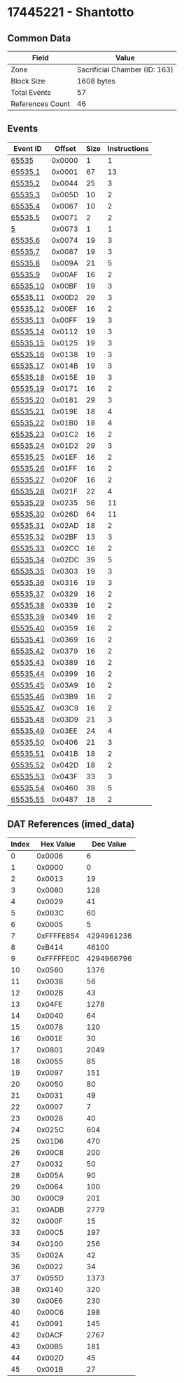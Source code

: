 # 17445221 - Shantotto

## Common Data

| Field            | Value                         |
|------------------|-------------------------------|
| Zone             | Sacrificial Chamber (ID: 163) |
| Block Size       | 1608 bytes                    |
| Total Events     | 57                            |
| References Count | 46                            |

## Events

| Event ID                  | Offset   |   Size |   Instructions |
|---------------------------|----------|--------|----------------|
| [65535](./65535.md)       | 0x0000   |      1 |              1 |
| [65535.1](./65535.1.md)   | 0x0001   |     67 |             13 |
| [65535.2](./65535.2.md)   | 0x0044   |     25 |              3 |
| [65535.3](./65535.3.md)   | 0x005D   |     10 |              2 |
| [65535.4](./65535.4.md)   | 0x0067   |     10 |              2 |
| [65535.5](./65535.5.md)   | 0x0071   |      2 |              2 |
| [5](./5.md)               | 0x0073   |      1 |              1 |
| [65535.6](./65535.6.md)   | 0x0074   |     19 |              3 |
| [65535.7](./65535.7.md)   | 0x0087   |     19 |              3 |
| [65535.8](./65535.8.md)   | 0x009A   |     21 |              5 |
| [65535.9](./65535.9.md)   | 0x00AF   |     16 |              2 |
| [65535.10](./65535.10.md) | 0x00BF   |     19 |              3 |
| [65535.11](./65535.11.md) | 0x00D2   |     29 |              3 |
| [65535.12](./65535.12.md) | 0x00EF   |     16 |              2 |
| [65535.13](./65535.13.md) | 0x00FF   |     19 |              3 |
| [65535.14](./65535.14.md) | 0x0112   |     19 |              3 |
| [65535.15](./65535.15.md) | 0x0125   |     19 |              3 |
| [65535.16](./65535.16.md) | 0x0138   |     19 |              3 |
| [65535.17](./65535.17.md) | 0x014B   |     19 |              3 |
| [65535.18](./65535.18.md) | 0x015E   |     19 |              3 |
| [65535.19](./65535.19.md) | 0x0171   |     16 |              2 |
| [65535.20](./65535.20.md) | 0x0181   |     29 |              3 |
| [65535.21](./65535.21.md) | 0x019E   |     18 |              4 |
| [65535.22](./65535.22.md) | 0x01B0   |     18 |              4 |
| [65535.23](./65535.23.md) | 0x01C2   |     16 |              2 |
| [65535.24](./65535.24.md) | 0x01D2   |     29 |              3 |
| [65535.25](./65535.25.md) | 0x01EF   |     16 |              2 |
| [65535.26](./65535.26.md) | 0x01FF   |     16 |              2 |
| [65535.27](./65535.27.md) | 0x020F   |     16 |              2 |
| [65535.28](./65535.28.md) | 0x021F   |     22 |              4 |
| [65535.29](./65535.29.md) | 0x0235   |     56 |             11 |
| [65535.30](./65535.30.md) | 0x026D   |     64 |             11 |
| [65535.31](./65535.31.md) | 0x02AD   |     18 |              2 |
| [65535.32](./65535.32.md) | 0x02BF   |     13 |              3 |
| [65535.33](./65535.33.md) | 0x02CC   |     16 |              2 |
| [65535.34](./65535.34.md) | 0x02DC   |     39 |              5 |
| [65535.35](./65535.35.md) | 0x0303   |     19 |              3 |
| [65535.36](./65535.36.md) | 0x0316   |     19 |              3 |
| [65535.37](./65535.37.md) | 0x0329   |     16 |              2 |
| [65535.38](./65535.38.md) | 0x0339   |     16 |              2 |
| [65535.39](./65535.39.md) | 0x0349   |     16 |              2 |
| [65535.40](./65535.40.md) | 0x0359   |     16 |              2 |
| [65535.41](./65535.41.md) | 0x0369   |     16 |              2 |
| [65535.42](./65535.42.md) | 0x0379   |     16 |              2 |
| [65535.43](./65535.43.md) | 0x0389   |     16 |              2 |
| [65535.44](./65535.44.md) | 0x0399   |     16 |              2 |
| [65535.45](./65535.45.md) | 0x03A9   |     16 |              2 |
| [65535.46](./65535.46.md) | 0x03B9   |     16 |              2 |
| [65535.47](./65535.47.md) | 0x03C9   |     16 |              2 |
| [65535.48](./65535.48.md) | 0x03D9   |     21 |              3 |
| [65535.49](./65535.49.md) | 0x03EE   |     24 |              4 |
| [65535.50](./65535.50.md) | 0x0406   |     21 |              3 |
| [65535.51](./65535.51.md) | 0x041B   |     18 |              2 |
| [65535.52](./65535.52.md) | 0x042D   |     18 |              2 |
| [65535.53](./65535.53.md) | 0x043F   |     33 |              3 |
| [65535.54](./65535.54.md) | 0x0460   |     39 |              5 |
| [65535.55](./65535.55.md) | 0x0487   |     18 |              2 |

## DAT References (imed_data)

|   Index | Hex Value   |   Dec Value |
|---------|-------------|-------------|
|       0 | 0x0006      |           6 |
|       1 | 0x0000      |           0 |
|       2 | 0x0013      |          19 |
|       3 | 0x0080      |         128 |
|       4 | 0x0029      |          41 |
|       5 | 0x003C      |          60 |
|       6 | 0x0005      |           5 |
|       7 | 0xFFFFE854  |  4294961236 |
|       8 | 0xB414      |       46100 |
|       9 | 0xFFFFFE0C  |  4294966796 |
|      10 | 0x0560      |        1376 |
|      11 | 0x0038      |          56 |
|      12 | 0x002B      |          43 |
|      13 | 0x04FE      |        1278 |
|      14 | 0x0040      |          64 |
|      15 | 0x0078      |         120 |
|      16 | 0x001E      |          30 |
|      17 | 0x0801      |        2049 |
|      18 | 0x0055      |          85 |
|      19 | 0x0097      |         151 |
|      20 | 0x0050      |          80 |
|      21 | 0x0031      |          49 |
|      22 | 0x0007      |           7 |
|      23 | 0x0028      |          40 |
|      24 | 0x025C      |         604 |
|      25 | 0x01D6      |         470 |
|      26 | 0x00C8      |         200 |
|      27 | 0x0032      |          50 |
|      28 | 0x005A      |          90 |
|      29 | 0x0064      |         100 |
|      30 | 0x00C9      |         201 |
|      31 | 0x0ADB      |        2779 |
|      32 | 0x000F      |          15 |
|      33 | 0x00C5      |         197 |
|      34 | 0x0100      |         256 |
|      35 | 0x002A      |          42 |
|      36 | 0x0022      |          34 |
|      37 | 0x055D      |        1373 |
|      38 | 0x0140      |         320 |
|      39 | 0x00E6      |         230 |
|      40 | 0x00C6      |         198 |
|      41 | 0x0091      |         145 |
|      42 | 0x0ACF      |        2767 |
|      43 | 0x00B5      |         181 |
|      44 | 0x002D      |          45 |
|      45 | 0x001B      |          27 |
